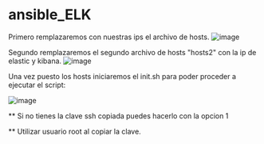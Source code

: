# ansible_ELK

Primero remplazaremos con nuestras ips el archivo de hosts.
![image](https://github.com/m0rd3caii/ansible_ELK/assets/142639542/0b9c57d2-f6b5-43a9-93c4-16ce7f22cf78)

Segundo remplazaremos el segundo archivo de hosts "hosts2" con la ip de elastic y kibana.
![image](https://github.com/m0rd3caii/ansible_ELK/assets/142639542/3d8c9c3d-74a8-4361-95e3-adacdf0c061a)

Una vez puesto los hosts iniciaremos el init.sh para poder proceder a ejecutar el script:

![image](https://github.com/m0rd3caii/ansible_ELK/assets/142639542/2f173218-a5e1-428c-9e06-51113ae62b3c)

** Si no tienes la clave ssh copiada puedes hacerlo con la opcion 1

** Utilizar usuario root al copiar la clave.
